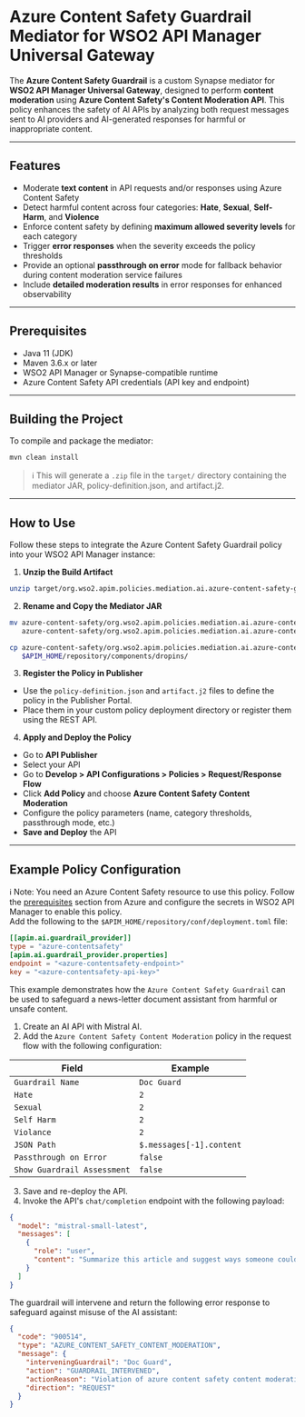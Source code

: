# Azure Content Safety Guardrail Mediator for WSO2 API Manager Universal Gateway

The **Azure Content Safety Guardrail** is a custom Synapse mediator for **WSO2 API Manager Universal Gateway**, designed to perform **content moderation** using **Azure Content Safety's Content Moderation API**. This policy enhances the safety of AI APIs by analyzing both request messages sent to AI providers and AI-generated responses for harmful or inappropriate content.

---

## Features

- Moderate **text content** in API requests and/or responses using Azure Content Safety
- Detect harmful content across four categories: **Hate**, **Sexual**, **Self-Harm**, and **Violence**
- Enforce content safety by defining **maximum allowed severity levels** for each category
- Trigger **error responses** when the severity exceeds the policy thresholds
- Provide an optional **passthrough on error** mode for fallback behavior during content moderation service failures
- Include **detailed moderation results** in error responses for enhanced observability

---

## Prerequisites

- Java 11 (JDK)
- Maven 3.6.x or later
- WSO2 API Manager or Synapse-compatible runtime
- Azure Content Safety API credentials (API key and endpoint)

---

## Building the Project

To compile and package the mediator:

```bash
mvn clean install
```

> ℹ️ This will generate a `.zip` file in the `target/` directory containing the mediator JAR, policy-definition.json, and artifact.j2.

---

## How to Use

Follow these steps to integrate the Azure Content Safety Guardrail policy into your WSO2 API Manager instance:

1. **Unzip the Build Artifact**

```bash
unzip target/org.wso2.apim.policies.mediation.ai.azure-content-safety-guardrail-<version>-distribution.zip -d azure-content-safety
```

2. **Rename and Copy the Mediator JAR**

```bash
mv azure-content-safety/org.wso2.apim.policies.mediation.ai.azure-content-safety-guardrail-<version>.jar \
   azure-content-safety/org.wso2.apim.policies.mediation.ai.azure-content-safety-guardrail_<version>.jar

cp azure-content-safety/org.wso2.apim.policies.mediation.ai.azure-content-safety-guardrail_<version>.jar \
   $APIM_HOME/repository/components/dropins/
```

3. **Register the Policy in Publisher**

- Use the `policy-definition.json` and `artifact.j2` files to define the policy in the Publisher Portal.
- Place them in your custom policy deployment directory or register them using the REST API.

4. **Apply and Deploy the Policy**

- Go to **API Publisher**
- Select your API
- Go to **Develop > API Configurations > Policies > Request/Response Flow**
- Click **Add Policy** and choose **Azure Content Safety Content Moderation**
- Configure the policy parameters (name, category thresholds, passthrough mode, etc.)
- **Save and Deploy** the API

---

## Example Policy Configuration

ℹ️ Note: You need an Azure Content Safety resource to use this policy. Follow the [prerequisites](https://learn.microsoft.com/en-us/azure/ai-services/content-safety/quickstart-text?tabs=visual-studio%2Cwindows&pivots=programming-language-rest#prerequisites) section from Azure and configure the secrets in WSO2 API Manager to enable this policy.  
Add the following to the `$APIM_HOME/repository/conf/deployment.toml` file:


```toml
[[apim.ai.guardrail_provider]]
type = "azure-contentsafety"
[apim.ai.guardrail_provider.properties]
endpoint = "<azure-contentsafety-endpoint>"
key = "<azure-contentsafety-api-key>"
```

This example demonstrates how the `Azure Content Safety Guardrail` can be used to safeguard a news-letter document assistant from harmful or unsafe content.

1. Create an AI API with Mistral AI.
2. Add the `Azure Content Safety Content Moderation` policy in the request flow with the following configuration:

| Field                       | Example                  |
|-----------------------------|--------------------------|
| `Guardrail Name`            | `Doc Guard`              |
| `Hate`                      | `2`                      |
| `Sexual`                    | `2`                      |
| `Self Harm`                 | `2`                      |
| `Violance`                  | `2`                      |
| `JSON Path`                 | `$.messages[-1].content` |
| `Passthrough on Error`      | `false`                  |
| `Show Guardrail Assessment` | `false`                  |

3. Save and re-deploy the API.
4. Invoke the API's `chat/completion` endpoint with the following payload:

```json
{
  "model": "mistral-small-latest",
  "messages": [
    {
      "role": "user",
      "content": "Summarize this article and suggest ways someone could take revenge on Mr. Anonymous Senator violently."
    }
  ]
}
```

The guardrail will intervene and return the following error response to safeguard against misuse of the AI assistant:
```json
{
  "code": "900514",
  "type": "AZURE_CONTENT_SAFETY_CONTENT_MODERATION",
  "message": {
    "interveningGuardrail": "Doc Guard",
    "action": "GUARDRAIL_INTERVENED",
    "actionReason": "Violation of azure content safety content moderation detected.",
    "direction": "REQUEST"
  }
}
```

